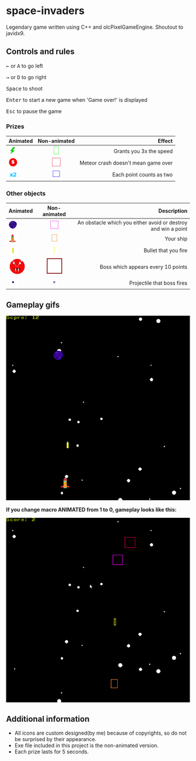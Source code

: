 # space-invaders
Legendary game written using C++ and olcPixelGameEngine. Shoutout to javidx9.
## Controls and rules

<kbd>&leftarrow;</kbd> or <kbd>A</kbd> to go left

<kbd>&rightarrow;</kbd> or <kbd>D</kbd> to go right

<kbd>Space</kbd> to shoot

<kbd>Enter</kbd> to start a new game when 'Game over!' is displayed

<kbd>Esc</kbd> to pause the game

### Prizes
| Animated                               | Non-animated                                   | Effect                                |
| ---------------------------------------|:----------------------------------------------:| -------------------------------------:|
| ![picture](resources/speed10.png)      | ![picture](resources/speed-non-animated.png)   | Grants you 3x the speed               |
| ![picture](resources/strength9.png)    | ![picture](resources/strength-non-animated.png)| Meteor crash doesn't mean game over   |
| ![picture](resources/two5.png)         | ![picture](resources/double-non-animated.png)  | Each point counts as two              |
    

### Other objects
| Animated                               | Non-animated                                 | Description                           |
| ---------------------------------------|:--------------------------------------------:| -------------------------------------:|
| ![picture](resources/meteor12.png)     | ![picture](resources/meteor-non-animated.png)| An obstacle which you either avoid or destroy and win a point              |
| ![picture](resources/spaceship21.png)  | ![picture](resources/ship-non-animated.png)  | Your ship                             |
| ![picture](resources/bullet14.png)     | ![picture](resources/bullet-non-animated.png)| Bullet that you fire                  |
| ![picture](resources/boss4.png)        | ![picture](resources/boss-non-animated.png)  | Boss which appears every 10 points    |
|![picture](resources/circle2.png)       | ![picture](resources/circle.png)             | Projectile that boss fires            |


## Gameplay gifs

![picture](resources/playthrough.gif)

**If you change macro ANIMATED from 1 to 0, gameplay looks like this:**

![picture](resources/playthrough2.gif)

## Additional information
* All icons are custom designed(by me) because of copyrights, so do not be surprised by their appearance.
* Exe file included in this project is the non-animated version.
* Each prize lasts for 5 seconds.
